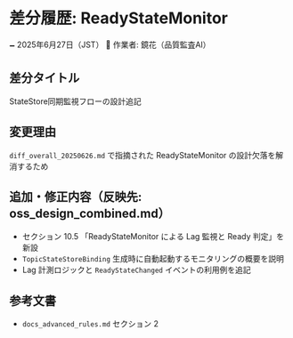 # 差分履歴: ReadyStateMonitor

🗕 2025年6月27日（JST）
🧐 作業者: 鏡花（品質監査AI）

## 差分タイトル
StateStore同期監視フローの設計追記

## 変更理由
`diff_overall_20250626.md` で指摘された ReadyStateMonitor の設計欠落を解消するため

## 追加・修正内容（反映先: oss_design_combined.md）
- セクション 10.5 「ReadyStateMonitor による Lag 監視と Ready 判定」を新設
- `TopicStateStoreBinding` 生成時に自動起動するモニタリングの概要を説明
- Lag 計測ロジックと `ReadyStateChanged` イベントの利用例を追記

## 参考文書
- `docs_advanced_rules.md` セクション 2
